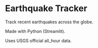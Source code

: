 # Earthquake Tracker
Track recent earthquakes across the globe.


Made with Python (Streamlit).


Uses USGS official all_hour data.
